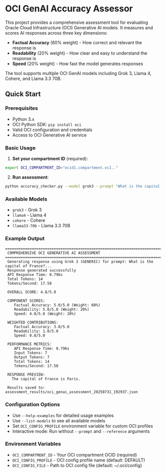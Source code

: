 # OCI GenAI Accuracy Assessor

This project provides a comprehensive assessment tool for evaluating Oracle Cloud Infrastructure (OCI) Generative AI models. It measures and scores AI responses across three key dimensions:

- **Factual Accuracy** (60% weight) - How correct and relevant the response is
- **Readability** (20% weight) - How clear and easy to understand the response is  
- **Speed** (20% weight) - How fast the model generates responses

The tool supports multiple OCI GenAI models including Grok 3, Llama 4, Cohere, and Llama 3.3 70B.

## Quick Start

### Prerequisites
- Python 3.x
- OCI Python SDK: `pip install oci`
- Valid OCI configuration and credentials
- Access to OCI Generative AI service

### Basic Usage

1. **Set your compartment ID** (required):
```bash
export OCI_COMPARTMENT_ID="ocid1.compartment.oc1.."
```

2. **Run assessment**:
```bash
python accuracy_checker.py --model grok3 --prompt "What is the capital of France?" --reference "The capital of France is Paris."
```

### Available Models
- `grok3` - Grok 3 
- `llama4` - Llama 4
- `cohere` - Cohere
- `llama33-70b` - Llama 3.3 70B

### Example Output

```
================================================================================
 COMPREHENSIVE OCI GENERATIVE AI ASSESSMENT
================================================================================
 Generating response using Grok 3 (GENERIC) for prompt: What is the capital of France?...
 Response generated successfully
 API Response Time: 0.796s
 Total Tokens: 14
 Tokens/Second: 17.58

 OVERALL SCORE: 4.8/5.0

 COMPONENT SCORES:
    Factual Accuracy: 5.0/5.0 (Weight: 60%)
    Readability: 5.0/5.0 (Weight: 20%)
    Speed: 4.0/5.0 (Weight: 20%)

 WEIGHTED CONTRIBUTIONS:
    Factual Accuracy: 3.0/5.0
    Readability: 1.0/5.0
    Speed: 0.8/5.0

 PERFORMANCE METRICS:
    API Response Time: 0.796s
    Input Tokens: 7
    Output Tokens: 7
    Total Tokens: 14
    Tokens/Second: 17.58

 RESPONSE PREVIEW:
   The capital of France is Paris.

 Results saved to: assessment_results/oci_genai_assessment_20250731_192937.json
```

### Configuration Options

- Use `--help-examples` for detailed usage examples
- Use `--list-models` to see all available models
- Set `OCI_CONFIG_PROFILE` environment variable for custom OCI profiles
- Interactive mode: Run without `--prompt` and `--reference` arguments

### Environment Variables
- `OCI_COMPARTMENT_ID` - Your OCI compartment OCID (required)
- `OCI_CONFIG_PROFILE` - OCI config profile name (default: DEFAULT)
- `OCI_CONFIG_FILE` - Path to OCI config file (default: ~/.oci/config)
